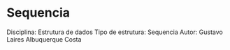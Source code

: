 # Sequencia

Disciplina: Estrutura de dados
Tipo de estrutura: Sequencia
Autor: Gustavo Laires Albuquerque Costa
